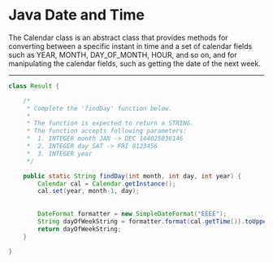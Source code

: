 # Java Date and Time

The Calendar class is an abstract class that provides methods for converting between a specific instant in time and a set of calendar fields such as YEAR, MONTH, DAY_OF_MONTH, HOUR, and so on, and for manipulating the calendar fields, such as getting the date of the next week.

---

```JAVA
class Result {

    /*
     * Complete the 'findDay' function below.
     *
     * The function is expected to return a STRING.
     * The function accepts following parameters:
     *  1. INTEGER month JAN -> DEC 144025036146
     *  2. INTEGER day SAT -> FRI 0123456
     *  3. INTEGER year
     */

    public static String findDay(int month, int day, int year) {
        Calendar cal = Calendar.getInstance();
        cal.set(year, month-1, day);
        
        
        DateFormat formatter = new SimpleDateFormat("EEEE");
        String dayOfWeekString = formatter.format(cal.getTime()).toUpperCase();
        return dayOfWeekString;
    }

}
```
